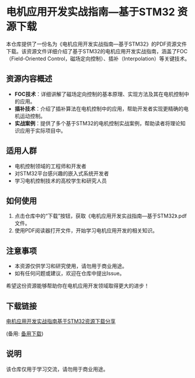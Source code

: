 # 电机应用开发实战指南—基于STM32 资源下载

本仓库提供了一份名为《电机应用开发实战指南—基于STM32》的PDF资源文件下载。该资源文件详细介绍了基于STM32的电机应用开发实战指南，涵盖了FOC（Field-Oriented Control，磁场定向控制）、插补（Interpolation）等关键技术。

## 资源内容概述

- **FOC技术**：详细讲解了磁场定向控制的基本原理、实现方法及其在电机控制中的应用。
- **插补技术**：介绍了插补算法在电机控制中的应用，帮助开发者实现更精确的电机运动控制。
- **实战案例**：提供了多个基于STM32的电机控制实战案例，帮助读者将理论知识应用于实际项目中。

## 适用人群

- 电机控制领域的工程师和开发者
- 对STM32平台感兴趣的嵌入式系统开发者
- 学习电机控制技术的高校学生和研究人员

## 如何使用

1. 点击仓库中的“下载”按钮，获取《电机应用开发实战指南—基于STM32》.pdf文件。
2. 使用PDF阅读器打开文件，开始学习电机应用开发的相关知识。

## 注意事项

- 本资源仅供学习和研究使用，请勿用于商业用途。
- 如有任何问题或建议，欢迎在仓库中提出Issue。

希望这份资源能够帮助你在电机应用开发领域取得更大的进步！

## 下载链接
[电机应用开发实战指南基于STM32资源下载分享](https://pan.quark.cn/s/5769ac47985b) 

(备用: [备用下载](https://pan.baidu.com/s/1E3T7x05h9YgtNKGnHpQQmA?pwd=1234))

## 说明

该仓库仅用于学习交流，请勿用于商业用途。
